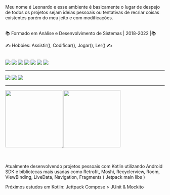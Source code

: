 <br/><br/>
 Meu nome é Leonardo e esse ambiente é basicamente o lugar de despejo de todos os projetos sejam ideias pessoais ou tentativas de recriar coisas existentes porém do meu jeito e com modificações. 
<br/><br/>

📚 Formado em Análise e Desenvolvimento de Sistemas | 2018-2022 |📚

✍ Hobbies: Assistir(), Codificar(), Jogar(), Ler() ✍
<br/><br/>

<!-- 🖊️ Codepen: [Leozinho](https://codepen.io/leozinhozddev) 🖊️-->
![](https://img.shields.io/badge/HTML5-E34F26?style=for-the-badge&logo=html5&logoColor=white)
![](https://img.shields.io/badge/CSS3-1572B6?style=for-the-badge&logo=css3&logoColor=white)
![](https://img.shields.io/badge/JavaScript-F7DF1E?style=for-the-badge&logo=javascript&logoColor=black)
![](https://img.shields.io/badge/Sass-CC6699?style=for-the-badge&logo=sass&logoColor=white)
![](https://img.shields.io/badge/Vue.js-35495E?style=for-the-badge&logo=vue.js&logoColor=4FC08D)
![](https://img.shields.io/badge/kotlin-%230095D5.svg?style=for-the-badge&logo=kotlin&logoColor=white)
![](https://img.shields.io/badge/figma-%23F24E1E.svg?style=for-the-badge&logo=figma&logoColor=white)

---

<div>
  <a href="https://codepen.io/leozinhozddev" target="_blank"><img src="https://img.shields.io/badge/Codepen-000000?style=for-the-badge&logo=codepen&logoColor=white" target="_blank"></a>
  <a href="https://github.com/lsortudo" target="_blank"><img src="https://img.shields.io/badge/github-%23121011.svg?style=for-the-badge&logo=github&logoColor=white" target="_blank"></a>
  <a href="https://www.linkedin.com/in/leozinhozd/" target="_blank"><img src="https://img.shields.io/badge/linkedin-%230077B5.svg?style=for-the-badge&logo=linkedin&logoColor=white" target="_blank"></a>
</div>

---


<div>
  <a href="https://github.com/lsortudo">
  <img height="180em" src="https://github-readme-stats.vercel.app/api?username=Lsortudo&show_icons=true&theme=dark&include_all_commits=true&count_private=true">
  <img height="180em" src="https://github-readme-stats.vercel.app/api/top-langs/?username=Lsortudo&layout=compact&langs_count=6&theme=dark">
  <a/>
</div>

 
  <br/><br/>
Atualmente desenvolvendo projetos pessoais com Kotlin utilizando Android SDK e bibliotecas mais usadas como Retrofit, Moshi, Recyclerview, Room, ViewBinding, LiveData, Navigation, Fragments ( Jetpack main libs )

Próximos estudos em Kotlin: Jettpack Compose > JUnit & Mockito
  
  
  
  
  
  
<!--
**Lsortudo/Lsortudo** is a ✨ _special_ ✨ repository because its `README.md` (this file) appears on your GitHub profile.

Here are some ideas to get you started:

- 🔭 I’m currently working on ...
- 🌱 I’m currently learning ...
- 👯 I’m looking to collaborate on ...
- 🤔 I’m looking for help with ...
- 💬 Ask me about ...
- 📫 How to reach me: ...
- 😄 Pronouns: ...
- ⚡ Fun fact: ...
-->
